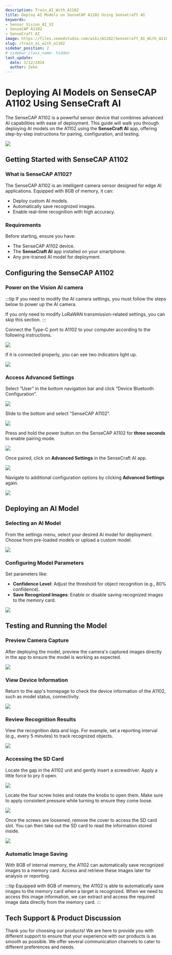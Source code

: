 ```yaml
---
description: Train_AI_With_A1102
title: Deploy AI Models on SenseCAP A1102 Using SenseCraft AI
keywords:
- Sensor Vision_AI_V2
- SenseCAP A1102
- SenseCraft AI
image: https://files.seeedstudio.com/wiki/A1102/SenseCraft_AI_With_A1102/20.webp
slug: /train_ai_with_a1102
sidebar_position: 2
# sidebar_class_name: hidden
last_update:
  date: 3/12/2024
  author: Zeke
---
```


# Deploying AI Models on SenseCAP A1102 Using SenseCraft AI

The SenseCAP A1102 is a powerful sensor device that combines advanced AI capabilities with ease of deployment. This guide will walk you through deploying AI models on the A1102 using the **SenseCraft AI** app, offering step-by-step instructions for pairing, configuration, and testing.

<div style={{textAlign:'center'}}><img src="https://files.seeedstudio.com/wiki/A1102/SenseCraft_AI_With_A1102/20.jpg" style={{width:800, height:'auto'}}/></div>

## **Getting Started with SenseCAP A1102**

### **What is SenseCAP A1102?**

The SenseCAP A1102 is an intelligent camera sensor designed for edge AI applications. Equipped with 8GB of memory, it can:

- Deploy custom AI models.
- Automatically save recognized images.
- Enable real-time recognition with high accuracy.

### **Requirements**

Before starting, ensure you have:

- The SenseCAP A1102 device.
- The **SenseCraft AI** app installed on your smartphone.
- Any pre-trained AI model for deployment.

## **Configuring the SenseCAP A1102**

### Power on the Vision AI camera

:::tip
If you need to modify the AI camera settings, you must follow the steps below to power up the AI camera.

If you only need to modify LoRaWAN transmission-related settings, you can skip this section.
:::

Connect the Type-C port to A1102 to your computer according to the following instructions.

<div style={{textAlign:'center'}}><img src="https://files.seeedstudio.com/wiki/A1102/SenseCraft_AI_With_A1102/power_up_camera.png" style={{width:700, height:'auto'}}/></div>

If it is connected properly, you can see two indicators light up.

<div style={{textAlign:'center'}}><img src="https://files.seeedstudio.com/wiki/A1102/SenseCraft_AI_With_A1102/check_indicators.png" style={{width:400, height:'auto'}}/></div>

### **Access Advanced Settings**

Select “User” in the bottom navigation bar and click “Device Bluetooth Configuration”.

<div style={{textAlign:'center'}}><img src="https://files.seeedstudio.com/wiki/A1102/SenseCraft_AI_With_A1102/step1.png" style={{width:400, height:'auto'}}/></div>

Slide to the bottom and select “SenseCAP A1102”.

<div style={{textAlign:'center'}}><img src="https://files.seeedstudio.com/wiki/A1102/SenseCraft_AI_With_A1102/step2.png" style={{width:400, height:'auto'}}/></div>

Press and hold the power button on the SenseCAP A1102 for **three seconds** to enable pairing mode.

<div style={{textAlign:'center'}}><img src="https://files.seeedstudio.com/wiki/A1102/SenseCraft_AI_With_A1102/11.png" style={{width:400, height:'auto'}}/></div>

Once paired, click on **Advanced Settings** in the SenseCraft AI app.

<div style={{textAlign:'center'}}><img src="https://files.seeedstudio.com/wiki/A1102/SenseCraft_AI_With_A1102/SenseCraft_APP/1.png" style={{width:400, height:'auto'}}/></div>

Navigate to additional configuration options by clicking **Advanced Settings** again.

<div style={{textAlign:'center'}}><img src="https://files.seeedstudio.com/wiki/A1102/SenseCraft_AI_With_A1102/SenseCraft_APP/2.png" style={{width:400, height:'auto'}}/></div>

## **Deploying an AI Model**

### **Selecting an AI Model**

From the settings menu, select your desired AI model for deployment. Choose from pre-loaded models or upload a custom model.

<div style={{textAlign:'center'}}><img src="https://files.seeedstudio.com/wiki/A1102/SenseCraft_AI_With_A1102/SenseCraft_APP/3.png" style={{width:400, height:'auto'}}/></div>

### **Configuring Model Parameters**

Set parameters like:

- **Confidence Level**: Adjust the threshold for object recognition (e.g., 80% confidence).
- **Save Recognized Images**: Enable or disable saving recognized images to the memory card.

<div style={{textAlign:'center'}}><img src="https://files.seeedstudio.com/wiki/A1102/SenseCraft_AI_With_A1102/SenseCraft_APP/5.png" style={{width:400, height:'auto'}}/></div>

## **Testing and Running the Model**

### **Preview Camera Capture**

After deploying the model, preview the camera's captured images directly in the app to ensure the model is working as expected.

<div style={{textAlign:'center'}}><img src="https://files.seeedstudio.com/wiki/A1102/SenseCraft_AI_With_A1102/SenseCraft_APP/7.png" style={{width:400, height:'auto'}}/></div>

### **View Device Information**

Return to the app's homepage to check the device information of the A1102, such as model status, connectivity.

<div style={{textAlign:'center'}}><img src="https://files.seeedstudio.com/wiki/A1102/SenseCraft_AI_With_A1102/18.png" style={{width:400, height:'auto'}}/></div>

### **Review Recognition Results**

View the recognition data and logs. For example, set a reporting interval (e.g., every 5 minutes) to track recognized objects.

<div style={{textAlign:'center'}}><img src="https://files.seeedstudio.com/wiki/A1102/SenseCraft_AI_With_A1102/SenseCraft_APP/11.jpg" style={{width:400, height:'auto'}}/></div>

### **Accessing the SD Card**

Locate the gap in the A1102 unit and gently insert a screwdriver. Apply a little force to pry it open.
<div style={{textAlign:'center'}}><img src="https://files.seeedstudio.com/wiki/A1102/SenseCraft_AI_With_A1102/8.jpg" style={{width:400, height:'auto'}}/></div>

Locate the four screw holes and rotate the knobs to open them. Make sure to apply consistent pressure while turning to ensure they come loose.
<div style={{textAlign:'center'}}><img src="https://files.seeedstudio.com/wiki/A1102/SenseCraft_AI_With_A1102/9.jpg" style={{width:400, height:'auto'}}/></div>

Once the screws are loosened, remove the cover to access the SD card slot. You can then take out the SD card to read the information stored inside.
<div style={{textAlign:'center'}}><img src="https://files.seeedstudio.com/wiki/A1102/SenseCraft_AI_With_A1102/A1102_10.jpg" style={{width:400, height:'auto'}}/></div>

### **Automatic Image Saving**

With 8GB of internal memory, the A1102 can automatically save recognized images to a memory card. Access and retrieve these images later for analysis or reporting.

:::tip
Equipped with 8GB of memory, the A1102 is able to automatically save images to the memory card when a target is recognized. When we need to access this image information, we can extract and access the required image data directly from the memory card.
:::

## **Tech Support & Product Discussion**

Thank you for choosing our products! We are here to provide you with different support to ensure that your experience with our products is as smooth as possible. We offer several communication channels to cater to different preferences and needs.

<div class="button_tech_support_container">
<a href="https://forum.seeedstudio.com/" class="button_forum"></a>
<a href="https://www.seeedstudio.com/contacts" class="button_email"></a>
</div>

<div class="button_tech_support_container">
<a href="https://discord.gg/eWkprNDMU7" class="button_discord"></a>
<a href="https://github.com/Seeed-Studio/wiki-documents/discussions/69" class="button_discussion"></a>
</div>
